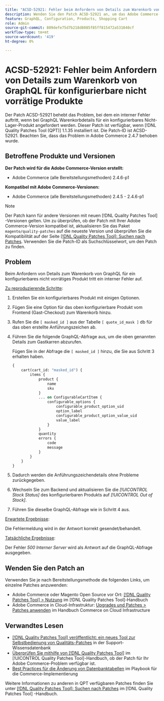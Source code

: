 ```yaml
---
title: "ACSD-52921: Fehler beim Anfordern von Details zum Warenkorb von GraphQL für konfigurierbares nicht vorrätiges Produkt"
description: Wenden Sie den Patch ACSD-52921 an, um das Adobe Commerce-Problem zu beheben, bei dem ein interner Fehler auftritt, wenn bei GraphQL Warenkorbdetails für ein konfigurierbares nicht vorrätiges Produkt angefordert werden.
feature: GraphQL, Configuration, Products, Shopping Cart
role: Admin
source-git-commit: 809defe75d7b218d8085f85ff815472a531040cf
workflow-type: tm+mt
source-wordcount: '419'
ht-degree: 0%

---
```


# ACSD-52921: Fehler beim Anfordern von Details zum Warenkorb von GraphQL für konfigurierbare nicht vorrätige Produkte

Der Patch ACSD-52921 behebt das Problem, bei dem ein interner Fehler auftritt, wenn bei GraphQL Warenkorbdetails für ein konfigurierbares Nicht-Lager-Produkt angefordert werden. Dieser Patch ist verfügbar, wenn [!DNL Quality Patches Tool (QPT)] 1.1.35 installiert ist. Die Patch-ID ist ACSD-52921. Beachten Sie, dass das Problem in Adobe Commerce 2.4.7 behoben wurde.

## Betroffene Produkte und Versionen

**Der Patch wird für die Adobe Commerce-Version erstellt:**

* Adobe Commerce (alle Bereitstellungsmethoden) 2.4.6-p1

**Kompatibel mit Adobe Commerce-Versionen:**

* Adobe Commerce (alle Bereitstellungsmethoden) 2.4.5 - 2.4.6-p1

>[!NOTE]
>
>Der Patch kann für andere Versionen mit neuen [!DNL Quality Patches Tool] -Versionen gelten. Um zu überprüfen, ob der Patch mit Ihrer Adobe Commerce-Version kompatibel ist, aktualisieren Sie das Paket `magento/quality-patches` auf die neueste Version und überprüfen Sie die Kompatibilität auf der Seite [[!DNL Quality Patches Tool]: Suchen nach Patches](https://experienceleague.adobe.com/tools/commerce-quality-patches/index.html). Verwenden Sie die Patch-ID als Suchschlüsselwort, um den Patch zu finden.

## Problem

Beim Anfordern von Details zum Warenkorb von GraphQL für ein konfigurierbares nicht vorrätiges Produkt tritt ein interner Fehler auf.

<u>Zu reproduzierende Schritte</u>:

1. Erstellen Sie ein konfigurierbares Produkt mit einigen Optionen.
1. Fügen Sie eine Option für das oben konfigurierbare Produkt vom Frontend (Gast-Checkout) zum Warenkorb hinzu.
1. Rufen Sie die `[ masked_id ]` aus der Tabelle `[ quote_id_mask ]` db für das oben erstellte Anführungszeichen ab.
1. Führen Sie die folgende GraphQL-Abfrage aus, um die oben genannten Details zum Gastkarren abzurufen.

   Fügen Sie in der Abfrage die `[ masked_id ]` hinzu, die Sie aus Schritt 3 erhalten haben.

   ```GraphQL
   {
       cart(cart_id: "masked_id") {
           items {
               product {
                   name
                   sku
               }
               ... on ConfigurableCartItem {
                   configurable_options {
                       configurable_product_option_uid
                       option_label
                       configurable_product_option_value_uid
                       value_label
                   }
               }
               quantity
               errors {
                   code
                   message
               }
           }
       }
   }   
   ```

1. Dadurch werden die Anführungszeichendetails ohne Probleme zurückgegeben.
1. Wechseln Sie zum Backend und aktualisieren Sie die *[!UICONTROL Stock Status]* des konfigurierbaren Produkts auf *[!UICONTROL Out of Stock]*.
1. Führen Sie dieselbe GraphQL-Abfrage wie in Schritt 4 aus.

<u>Erwartete Ergebnisse</u>:

Die Fehlermeldung wird in der Antwort korrekt gesendet/behandelt.

<u>Tatsächliche Ergebnisse</u>:

Der Fehler *500 Interner Server* wird als Antwort auf die GraphQL-Abfrage ausgegeben.

## Wenden Sie den Patch an

Verwenden Sie je nach Bereitstellungsmethode die folgenden Links, um einzelne Patches anzuwenden:

* Adobe Commerce oder Magento Open Source vor Ort: [[!DNL Quality Patches Tool] > Nutzung](/help/tools/quality-patches-tool/usage.md) im [!DNL Quality Patches Tool]-Handbuch
* Adobe Commerce in Cloud-Infrastruktur: [Upgrades und Patches > Patches anwenden](https://experienceleague.adobe.com/docs/commerce-cloud-service/user-guide/develop/upgrade/apply-patches.html) im Handbuch Commerce on Cloud Infrastructure

## Verwandtes Lesen

* [[!DNL Quality Patches Tool] veröffentlicht: ein neues Tool zur Selbstbedienung von Qualitäts-Patches](https://experienceleague.adobe.com/en/docs/commerce-knowledge-base/kb/announcements/commerce-announcements/magento-quality-patches-released-new-tool-to-self-serve-quality-patches) in der Support-Wissensdatenbank
* [Überprüfen Sie mithilfe von  [!DNL Quality Patches Tool]](/help/tools/quality-patches-tool/patches-available-in-qpt/check-patch-for-magento-issue-with-magento-quality-patches.md) im [!UICONTROL Quality Patches Tool]-Handbuch, ob der Patch für Ihr Adobe Commerce-Problem verfügbar ist.
* [Best Practices für die Änderung von Datenbanktabellen](https://experienceleague.adobe.com/en/docs/commerce-operations/implementation-playbook/best-practices/development/modifying-core-and-third-party-tables#why-adobe-recommends-avoiding-modifications) im Playbook für die Commerce-Implementierung

Weitere Informationen zu anderen in QPT verfügbaren Patches finden Sie unter [[!DNL Quality Patches Tool]: Suchen nach Patches](https://experienceleague.adobe.com/tools/commerce-quality-patches/index.html) im [!DNL Quality Patches Tool] -Handbuch.
